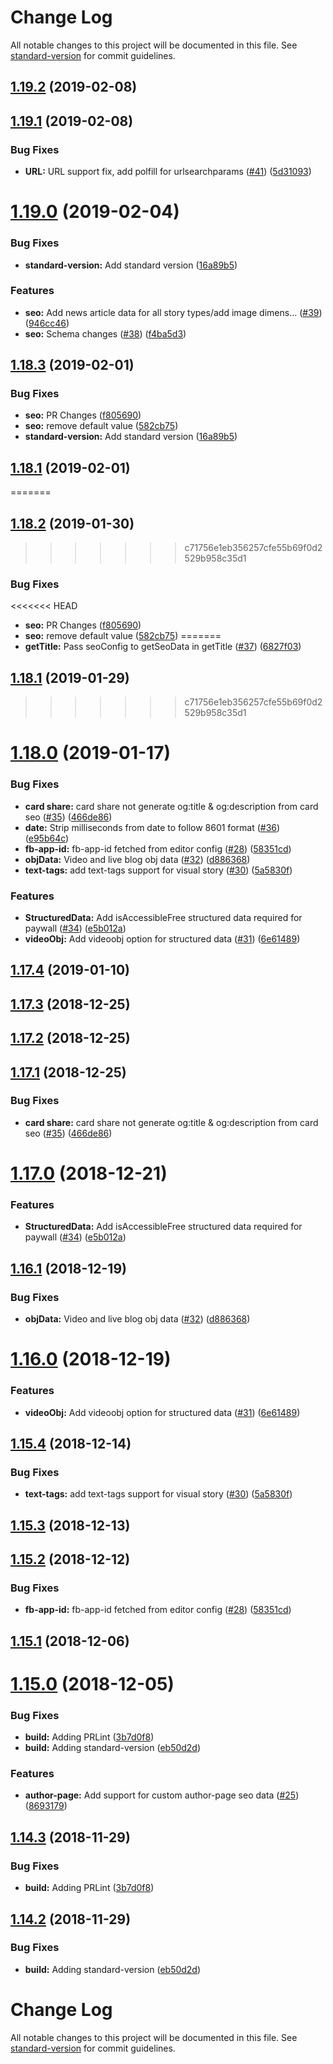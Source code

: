 # Change Log

All notable changes to this project will be documented in this file. See [standard-version](https://github.com/conventional-changelog/standard-version) for commit guidelines.

<a name="1.19.2"></a>
## [1.19.2](https://github.com/quintype/quintype-node-seo/compare/v1.19.1...v1.19.2) (2019-02-08)



<a name="1.19.1"></a>
## [1.19.1](https://github.com/quintype/quintype-node-seo/compare/v1.19.0...v1.19.1) (2019-02-08)


### Bug Fixes

* **URL:** URL support fix, add polfill for urlsearchparams ([#41](https://github.com/quintype/quintype-node-seo/issues/41)) ([5d31093](https://github.com/quintype/quintype-node-seo/commit/5d31093))



<a name="1.19.0"></a>
# [1.19.0](https://github.com/quintype/quintype-node-seo/compare/v1.18.2...v1.19.0) (2019-02-04)


### Bug Fixes

* **standard-version:** Add standard version ([16a89b5](https://github.com/quintype/quintype-node-seo/commit/16a89b5))


### Features

* **seo:** Add news article data for all story types/add image dimens… ([#39](https://github.com/quintype/quintype-node-seo/issues/39)) ([946cc46](https://github.com/quintype/quintype-node-seo/commit/946cc46))
* **seo:** Schema changes ([#38](https://github.com/quintype/quintype-node-seo/issues/38)) ([f4ba5d3](https://github.com/quintype/quintype-node-seo/commit/f4ba5d3))



<a name="1.18.3"></a>
## [1.18.3](https://github.com/quintype/quintype-node-seo/compare/v1.18.2...v1.18.3) (2019-02-01)


### Bug Fixes

* **seo:** PR Changes ([f805690](https://github.com/quintype/quintype-node-seo/commit/f805690))
* **seo:** remove default value ([582cb75](https://github.com/quintype/quintype-node-seo/commit/582cb75))
* **standard-version:** Add standard version ([16a89b5](https://github.com/quintype/quintype-node-seo/commit/16a89b5))



<a name="1.18.1"></a>
## [1.18.1](https://github.com/quintype/quintype-node-seo/compare/v1.18.0...v1.18.1) (2019-02-01)
=======
<a name="1.18.2"></a>
## [1.18.2](https://github.com/quintype/quintype-node-seo/compare/v1.18.1...v1.18.2) (2019-01-30)
>>>>>>> c71756e1eb356257cfe55b69f0d2529b958c35d1


### Bug Fixes

<<<<<<< HEAD
* **seo:** PR Changes ([f805690](https://github.com/quintype/quintype-node-seo/commit/f805690))
* **seo:** remove default value ([582cb75](https://github.com/quintype/quintype-node-seo/commit/582cb75))
=======
* **getTitle:** Pass seoConfig to getSeoData in getTitle ([#37](https://github.com/quintype/quintype-node-seo/issues/37)) ([6827f03](https://github.com/quintype/quintype-node-seo/commit/6827f03))



<a name="1.18.1"></a>
## [1.18.1](https://github.com/quintype/quintype-node-seo/compare/v1.18.0...v1.18.1) (2019-01-29)
>>>>>>> c71756e1eb356257cfe55b69f0d2529b958c35d1



<a name="1.18.0"></a>
# [1.18.0](https://github.com/quintype/quintype-node-seo/compare/v1.15.1...v1.18.0) (2019-01-17)


### Bug Fixes

* **card share:** card share not generate og:title & og:description from card seo ([#35](https://github.com/quintype/quintype-node-seo/issues/35)) ([466de86](https://github.com/quintype/quintype-node-seo/commit/466de86))
* **date:** Strip milliseconds from date to follow 8601 format ([#36](https://github.com/quintype/quintype-node-seo/issues/36)) ([e95b64c](https://github.com/quintype/quintype-node-seo/commit/e95b64c))
* **fb-app-id:** fb-app-id fetched from editor config ([#28](https://github.com/quintype/quintype-node-seo/issues/28)) ([58351cd](https://github.com/quintype/quintype-node-seo/commit/58351cd))
* **objData:** Video and live blog obj data ([#32](https://github.com/quintype/quintype-node-seo/issues/32)) ([d886368](https://github.com/quintype/quintype-node-seo/commit/d886368))
* **text-tags:** add text-tags support for visual story ([#30](https://github.com/quintype/quintype-node-seo/issues/30)) ([5a5830f](https://github.com/quintype/quintype-node-seo/commit/5a5830f))


### Features

* **StructuredData:** Add isAccessibleFree structured data required for paywall ([#34](https://github.com/quintype/quintype-node-seo/issues/34)) ([e5b012a](https://github.com/quintype/quintype-node-seo/commit/e5b012a))
* **videoObj:** Add videoobj option for structured data ([#31](https://github.com/quintype/quintype-node-seo/issues/31)) ([6e61489](https://github.com/quintype/quintype-node-seo/commit/6e61489))



<a name="1.17.4"></a>
## [1.17.4](https://github.com/quintype/quintype-node-seo/compare/v1.17.3...v1.17.4) (2019-01-10)



<a name="1.17.3"></a>
## [1.17.3](https://github.com/quintype/quintype-node-seo/compare/v1.17.2...v1.17.3) (2018-12-25)



<a name="1.17.2"></a>
## [1.17.2](https://github.com/quintype/quintype-node-seo/compare/v1.17.1...v1.17.2) (2018-12-25)



<a name="1.17.1"></a>
## [1.17.1](https://github.com/quintype/quintype-node-seo/compare/v1.17.0...v1.17.1) (2018-12-25)


### Bug Fixes

* **card share:** card share not generate og:title & og:description from card seo ([#35](https://github.com/quintype/quintype-node-seo/issues/35)) ([466de86](https://github.com/quintype/quintype-node-seo/commit/466de86))



<a name="1.17.0"></a>
# [1.17.0](https://github.com/quintype/quintype-node-seo/compare/v1.16.1...v1.17.0) (2018-12-21)


### Features

* **StructuredData:** Add isAccessibleFree structured data required for paywall ([#34](https://github.com/quintype/quintype-node-seo/issues/34)) ([e5b012a](https://github.com/quintype/quintype-node-seo/commit/e5b012a))



<a name="1.16.1"></a>
## [1.16.1](https://github.com/quintype/quintype-node-seo/compare/v1.16.0...v1.16.1) (2018-12-19)


### Bug Fixes

* **objData:** Video and live blog obj data ([#32](https://github.com/quintype/quintype-node-seo/issues/32)) ([d886368](https://github.com/quintype/quintype-node-seo/commit/d886368))



<a name="1.16.0"></a>
# [1.16.0](https://github.com/quintype/quintype-node-seo/compare/v1.15.4...v1.16.0) (2018-12-19)


### Features

* **videoObj:** Add videoobj option for structured data ([#31](https://github.com/quintype/quintype-node-seo/issues/31)) ([6e61489](https://github.com/quintype/quintype-node-seo/commit/6e61489))



<a name="1.15.4"></a>
## [1.15.4](https://github.com/quintype/quintype-node-seo/compare/v1.15.3...v1.15.4) (2018-12-14)


### Bug Fixes

* **text-tags:** add text-tags support for visual story ([#30](https://github.com/quintype/quintype-node-seo/issues/30)) ([5a5830f](https://github.com/quintype/quintype-node-seo/commit/5a5830f))



<a name="1.15.3"></a>
## [1.15.3](https://github.com/quintype/quintype-node-seo/compare/v1.15.2...v1.15.3) (2018-12-13)



<a name="1.15.2"></a>
## [1.15.2](https://github.com/quintype/quintype-node-seo/compare/v1.15.1...v1.15.2) (2018-12-12)


### Bug Fixes

* **fb-app-id:** fb-app-id fetched from editor config ([#28](https://github.com/quintype/quintype-node-seo/issues/28)) ([58351cd](https://github.com/quintype/quintype-node-seo/commit/58351cd))



<a name="1.15.1"></a>
## [1.15.1](https://github.com/quintype/quintype-node-seo/compare/v1.15.0...v1.15.1) (2018-12-06)



<a name="1.15.0"></a>
# [1.15.0](https://github.com/quintype/quintype-node-seo/compare/v1.12.0...v1.15.0) (2018-12-05)


### Bug Fixes

* **build:** Adding PRLint ([3b7d0f8](https://github.com/quintype/quintype-node-seo/commit/3b7d0f8))
* **build:** Adding standard-version ([eb50d2d](https://github.com/quintype/quintype-node-seo/commit/eb50d2d))


### Features

* **author-page:** Add support for custom author-page seo data ([#25](https://github.com/quintype/quintype-node-seo/issues/25)) ([8693179](https://github.com/quintype/quintype-node-seo/commit/8693179))



<a name="1.14.3"></a>
## [1.14.3](https://github.com/quintype/quintype-node-seo/compare/v1.14.2...v1.14.3) (2018-11-29)


### Bug Fixes

* **build:** Adding PRLint ([3b7d0f8](https://github.com/quintype/quintype-node-seo/commit/3b7d0f8))



<a name="1.14.2"></a>
## [1.14.2](https://github.com/quintype/quintype-node-seo/compare/v1.14.1...v1.14.2) (2018-11-29)


### Bug Fixes

* **build:** Adding standard-version ([eb50d2d](https://github.com/quintype/quintype-node-seo/commit/eb50d2d))



# Change Log

All notable changes to this project will be documented in this file. See [standard-version](https://github.com/conventional-changelog/standard-version) for commit guidelines.
